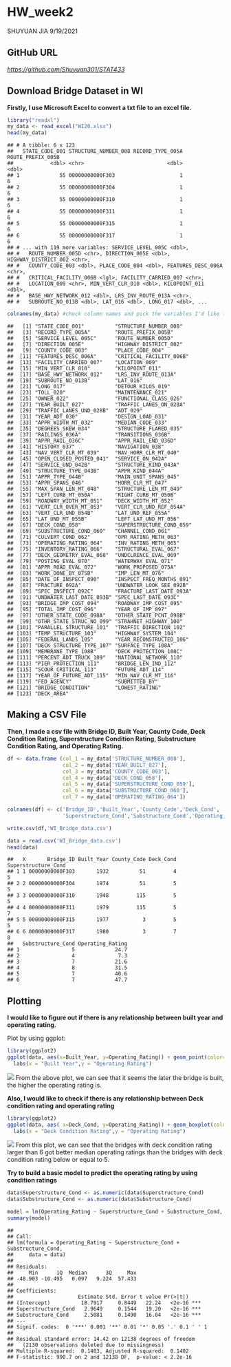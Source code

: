 HW\_week2
================
SHUYUAN JIA
9/19/2021

## GitHub URL

*<https://github.com/Shuyuan301/STAT433>*

## Download Bridge Dataset in WI

**Firstly, I use Microsoft Excel to convert a txt file to an excel
file.**

``` r
library("readxl")
my_data <- read_excel("WI20.xlsx")
head(my_data)
```

    ## # A tibble: 6 x 123
    ##   STATE_CODE_001 STRUCTURE_NUMBER_008 RECORD_TYPE_005A ROUTE_PREFIX_005B
    ##            <dbl> <chr>                           <dbl>             <dbl>
    ## 1             55 00000000000F303                     1                 6
    ## 2             55 00000000000F304                     1                 6
    ## 3             55 00000000000F310                     1                 6
    ## 4             55 00000000000F311                     1                 6
    ## 5             55 00000000000F315                     1                 6
    ## 6             55 00000000000F317                     1                 6
    ## # ... with 119 more variables: SERVICE_LEVEL_005C <dbl>,
    ## #   ROUTE_NUMBER_005D <chr>, DIRECTION_005E <dbl>, HIGHWAY_DISTRICT_002 <chr>,
    ## #   COUNTY_CODE_003 <dbl>, PLACE_CODE_004 <dbl>, FEATURES_DESC_006A <chr>,
    ## #   CRITICAL_FACILITY_006B <lgl>, FACILITY_CARRIED_007 <chr>,
    ## #   LOCATION_009 <chr>, MIN_VERT_CLR_010 <dbl>, KILOPOINT_011 <dbl>,
    ## #   BASE_HWY_NETWORK_012 <dbl>, LRS_INV_ROUTE_013A <chr>,
    ## #   SUBROUTE_NO_013B <dbl>, LAT_016 <dbl>, LONG_017 <dbl>, ...

``` r
colnames(my_data) #check column names and pick the variables I'd like to use
```

    ##   [1] "STATE_CODE_001"          "STRUCTURE_NUMBER_008"   
    ##   [3] "RECORD_TYPE_005A"        "ROUTE_PREFIX_005B"      
    ##   [5] "SERVICE_LEVEL_005C"      "ROUTE_NUMBER_005D"      
    ##   [7] "DIRECTION_005E"          "HIGHWAY_DISTRICT_002"   
    ##   [9] "COUNTY_CODE_003"         "PLACE_CODE_004"         
    ##  [11] "FEATURES_DESC_006A"      "CRITICAL_FACILITY_006B" 
    ##  [13] "FACILITY_CARRIED_007"    "LOCATION_009"           
    ##  [15] "MIN_VERT_CLR_010"        "KILOPOINT_011"          
    ##  [17] "BASE_HWY_NETWORK_012"    "LRS_INV_ROUTE_013A"     
    ##  [19] "SUBROUTE_NO_013B"        "LAT_016"                
    ##  [21] "LONG_017"                "DETOUR_KILOS_019"       
    ##  [23] "TOLL_020"                "MAINTENANCE_021"        
    ##  [25] "OWNER_022"               "FUNCTIONAL_CLASS_026"   
    ##  [27] "YEAR_BUILT_027"          "TRAFFIC_LANES_ON_028A"  
    ##  [29] "TRAFFIC_LANES_UND_028B"  "ADT_029"                
    ##  [31] "YEAR_ADT_030"            "DESIGN_LOAD_031"        
    ##  [33] "APPR_WIDTH_MT_032"       "MEDIAN_CODE_033"        
    ##  [35] "DEGREES_SKEW_034"        "STRUCTURE_FLARED_035"   
    ##  [37] "RAILINGS_036A"           "TRANSITIONS_036B"       
    ##  [39] "APPR_RAIL_036C"          "APPR_RAIL_END_036D"     
    ##  [41] "HISTORY_037"             "NAVIGATION_038"         
    ##  [43] "NAV_VERT_CLR_MT_039"     "NAV_HORR_CLR_MT_040"    
    ##  [45] "OPEN_CLOSED_POSTED_041"  "SERVICE_ON_042A"        
    ##  [47] "SERVICE_UND_042B"        "STRUCTURE_KIND_043A"    
    ##  [49] "STRUCTURE_TYPE_043B"     "APPR_KIND_044A"         
    ##  [51] "APPR_TYPE_044B"          "MAIN_UNIT_SPANS_045"    
    ##  [53] "APPR_SPANS_046"          "HORR_CLR_MT_047"        
    ##  [55] "MAX_SPAN_LEN_MT_048"     "STRUCTURE_LEN_MT_049"   
    ##  [57] "LEFT_CURB_MT_050A"       "RIGHT_CURB_MT_050B"     
    ##  [59] "ROADWAY_WIDTH_MT_051"    "DECK_WIDTH_MT_052"      
    ##  [61] "VERT_CLR_OVER_MT_053"    "VERT_CLR_UND_REF_054A"  
    ##  [63] "VERT_CLR_UND_054B"       "LAT_UND_REF_055A"       
    ##  [65] "LAT_UND_MT_055B"         "LEFT_LAT_UND_MT_056"    
    ##  [67] "DECK_COND_058"           "SUPERSTRUCTURE_COND_059"
    ##  [69] "SUBSTRUCTURE_COND_060"   "CHANNEL_COND_061"       
    ##  [71] "CULVERT_COND_062"        "OPR_RATING_METH_063"    
    ##  [73] "OPERATING_RATING_064"    "INV_RATING_METH_065"    
    ##  [75] "INVENTORY_RATING_066"    "STRUCTURAL_EVAL_067"    
    ##  [77] "DECK_GEOMETRY_EVAL_068"  "UNDCLRENCE_EVAL_069"    
    ##  [79] "POSTING_EVAL_070"        "WATERWAY_EVAL_071"      
    ##  [81] "APPR_ROAD_EVAL_072"      "WORK_PROPOSED_075A"     
    ##  [83] "WORK_DONE_BY_075B"       "IMP_LEN_MT_076"         
    ##  [85] "DATE_OF_INSPECT_090"     "INSPECT_FREQ_MONTHS_091"
    ##  [87] "FRACTURE_092A"           "UNDWATER_LOOK_SEE_092B" 
    ##  [89] "SPEC_INSPECT_092C"       "FRACTURE_LAST_DATE_093A"
    ##  [91] "UNDWATER_LAST_DATE_093B" "SPEC_LAST_DATE_093C"    
    ##  [93] "BRIDGE_IMP_COST_094"     "ROADWAY_IMP_COST_095"   
    ##  [95] "TOTAL_IMP_COST_096"      "YEAR_OF_IMP_097"        
    ##  [97] "OTHER_STATE_CODE_098A"   "OTHER_STATE_PCNT_098B"  
    ##  [99] "OTHR_STATE_STRUC_NO_099" "STRAHNET_HIGHWAY_100"   
    ## [101] "PARALLEL_STRUCTURE_101"  "TRAFFIC_DIRECTION_102"  
    ## [103] "TEMP_STRUCTURE_103"      "HIGHWAY_SYSTEM_104"     
    ## [105] "FEDERAL_LANDS_105"       "YEAR_RECONSTRUCTED_106" 
    ## [107] "DECK_STRUCTURE_TYPE_107" "SURFACE_TYPE_108A"      
    ## [109] "MEMBRANE_TYPE_108B"      "DECK_PROTECTION_108C"   
    ## [111] "PERCENT_ADT_TRUCK_109"   "NATIONAL_NETWORK_110"   
    ## [113] "PIER_PROTECTION_111"     "BRIDGE_LEN_IND_112"     
    ## [115] "SCOUR_CRITICAL_113"      "FUTURE_ADT_114"         
    ## [117] "YEAR_OF_FUTURE_ADT_115"  "MIN_NAV_CLR_MT_116"     
    ## [119] "FED_AGENCY"              "SUBMITTED_BY"           
    ## [121] "BRIDGE_CONDITION"        "LOWEST_RATING"          
    ## [123] "DECK_AREA"

## Making a CSV File

**Then, I made a csv file with Bridge ID, Built Year, County Code, Deck
Condition Rating, Superstructure Condition Rating, Substructure
Condition Rating, and Operating Rating.**

``` r
df <- data.frame (col_1 = my_data['STRUCTURE_NUMBER_008'],
                  col_2 = my_data['YEAR_BUILT_027'],
                  col_3 = my_data['COUNTY_CODE_003'],
                  col_4 = my_data['DECK_COND_058'],
                  col_5 = my_data['SUPERSTRUCTURE_COND_059'],
                  col_6 = my_data['SUBSTRUCTURE_COND_060'],
                  col_7 = my_data['OPERATING_RATING_064'])

colnames(df) <- c('Bridge_ID','Built_Year','County_Code','Deck_Cond',
                  'Superstructure_Cond','Substructure_Cond','Operating_Rating')

write.csv(df,'WI_Bridge_data.csv')
```

``` r
data = read.csv('WI_Bridge_data.csv')
head(data)
```

    ##   X       Bridge_ID Built_Year County_Code Deck_Cond Superstructure_Cond
    ## 1 1 00000000000F303       1932          51         4                   5
    ## 2 2 00000000000F304       1974          51         5                   5
    ## 3 3 00000000000F310       1948         115         5                   5
    ## 4 4 00000000000F311       1979         115         5                   7
    ## 5 5 00000000000F315       1977           3         5                   5
    ## 6 6 00000000000F317       1980           3         7                   8
    ##   Substructure_Cond Operating_Rating
    ## 1                 5             24.7
    ## 2                 4              7.3
    ## 3                 7             21.6
    ## 4                 8             31.5
    ## 5                 7             40.6
    ## 6                 7             47.7

## Plotting

**I would like to figure out if there is any relationship between built
year and operating rating.**

Plot by using ggplot:

``` r
library(ggplot2)
ggplot(data, aes(x=Built_Year, y=Operating_Rating)) + geom_point(color='orange')+
  labs(x = "Built Year",y = "Operating Rating")
```

![](HW_week2_files/figure-gfm/unnamed-chunk-4-1.png)<!-- --> From the
above plot, we can see that it seems the later the bridge is built, the
higher the operating rating is.

**Also, I would like to check if there is any relationship between Deck
condition rating and operating rating**

``` r
library(ggplot2)
ggplot(data, aes( x=Deck_Cond, y=Operating_Rating)) + geom_boxplot(color='purple')+
  labs(x = "Deck Condition Rating",y = "Operating Rating")
```

![](HW_week2_files/figure-gfm/unnamed-chunk-5-1.png)<!-- --> From this
plot, we can see that the bridges with deck condition rating larger than
6 got better median operating ratings than the bridges with deck
condition rating below or equal to 5.

**Try to build a basic model to predict the operating rating by using
condition ratings**

``` r
data$Superstructure_Cond <- as.numeric(data$Superstructure_Cond)
data$Substructure_Cond <- as.numeric(data$Substructure_Cond)

model = lm(Operating_Rating ~ Superstructure_Cond + Substructure_Cond, data = data)
summary(model)
```

    ## 
    ## Call:
    ## lm(formula = Operating_Rating ~ Superstructure_Cond + Substructure_Cond, 
    ##     data = data)
    ## 
    ## Residuals:
    ##     Min      1Q  Median      3Q     Max 
    ## -48.903 -10.495   0.097   9.224  57.433 
    ## 
    ## Coefficients:
    ##                     Estimate Std. Error t value Pr(>|t|)    
    ## (Intercept)          18.7917     0.8449   22.24   <2e-16 ***
    ## Superstructure_Cond   2.9649     0.1544   19.20   <2e-16 ***
    ## Substructure_Cond     2.5081     0.1490   16.84   <2e-16 ***
    ## ---
    ## Signif. codes:  0 '***' 0.001 '**' 0.01 '*' 0.05 '.' 0.1 ' ' 1
    ## 
    ## Residual standard error: 14.42 on 12138 degrees of freedom
    ##   (2130 observations deleted due to missingness)
    ## Multiple R-squared:  0.1403, Adjusted R-squared:  0.1402 
    ## F-statistic: 990.7 on 2 and 12138 DF,  p-value: < 2.2e-16
